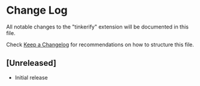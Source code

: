 # Change Log

All notable changes to the "tinkerify" extension will be documented in this file.

Check [Keep a Changelog](http://keepachangelog.com/) for recommendations on how to structure this file.

## [Unreleased]

- Initial release